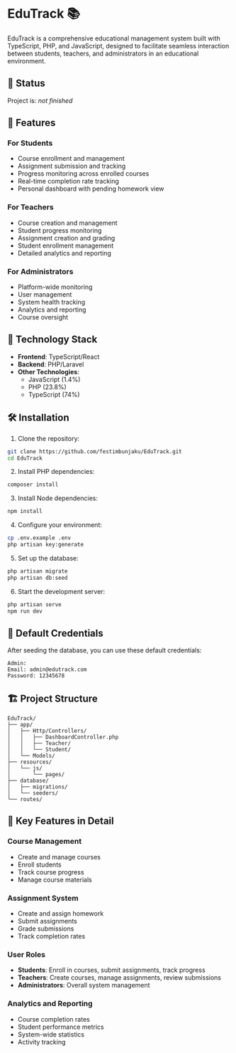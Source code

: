 
# EduTrack 📚

EduTrack is a comprehensive educational management system built with TypeScript, PHP, and JavaScript, designed to facilitate seamless interaction between students, teachers, and administrators in an educational environment.

## 🔄 Status

Project is: _not finished_

## 🌟 Features

### For Students
- Course enrollment and management
- Assignment submission and tracking
- Progress monitoring across enrolled courses
- Real-time completion rate tracking
- Personal dashboard with pending homework view

### For Teachers
- Course creation and management
- Student progress monitoring
- Assignment creation and grading
- Student enrollment management
- Detailed analytics and reporting

### For Administrators
- Platform-wide monitoring
- User management
- System health tracking
- Analytics and reporting
- Course oversight

## 🚀 Technology Stack

- **Frontend**: TypeScript/React
- **Backend**: PHP/Laravel
- **Other Technologies**:
  - JavaScript (1.4%)
  - PHP (23.8%)
  - TypeScript (74%)

## 🛠 Installation

1. Clone the repository:
```bash
git clone https://github.com/festimbunjaku/EduTrack.git
cd EduTrack
```

2. Install PHP dependencies:
```bash
composer install
```

3. Install Node dependencies:
```bash
npm install
```

4. Configure your environment:
```bash
cp .env.example .env
php artisan key:generate
```

5. Set up the database:
```bash
php artisan migrate
php artisan db:seed
```

6. Start the development server:
```bash
php artisan serve
npm run dev
```

## 🔐 Default Credentials

After seeding the database, you can use these default credentials:

```
Admin:
Email: admin@edutrack.com
Password: 12345678
```

## 🏗 Project Structure

```
EduTrack/
├── app/
│   ├── Http/Controllers/
│   │   ├── DashboardController.php
│   │   ├── Teacher/
│   │   └── Student/
│   └── Models/
├── resources/
│   └── js/
│       └── pages/
├── database/
│   ├── migrations/
│   └── seeders/
└── routes/
```

## 🔑 Key Features in Detail

### Course Management
- Create and manage courses
- Enroll students
- Track course progress
- Manage course materials

### Assignment System
- Create and assign homework
- Submit assignments
- Grade submissions
- Track completion rates

### User Roles
- **Students**: Enroll in courses, submit assignments, track progress
- **Teachers**: Create courses, manage assignments, review submissions
- **Administrators**: Overall system management

### Analytics and Reporting
- Course completion rates
- Student performance metrics
- System-wide statistics
- Activity tracking

